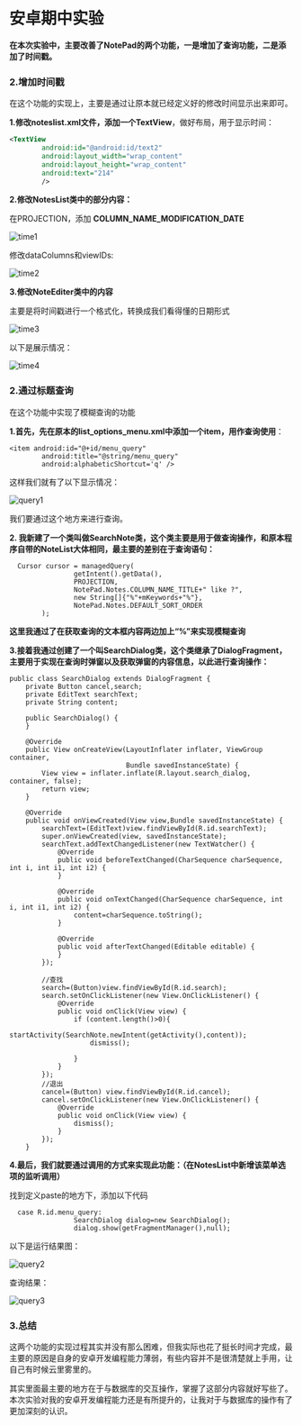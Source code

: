 # 安卓期中实验

**在本次实验中，主要改善了NotePad的两个功能，一是增加了查询功能，二是添加了时间戳。**



### **2.增加时间戳**

在这个功能的实现上，主要是通过让原本就已经定义好的修改时间显示出来即可。

**1.修改noteslist.xml文件，添加一个TextView**，做好布局，用于显示时间：

```xml
<TextView
        android:id="@android:id/text2"
        android:layout_width="wrap_content"
        android:layout_height="wrap_content"
        android:text="214"
        />
```

**2.修改NotesList类中的部分内容：**

在PROJECTION，添加 **COLUMN_NAME_MODIFICATION_DATE**

![time1](https://img-blog.csdnimg.cn/2020052720500525.png)



修改dataColumns和viewIDs:

![time2](https://img-blog.csdnimg.cn/2020052720500527.png)



**3.修改NoteEditer类中的内容**

主要是将时间戳进行一个格式化，转换成我们看得懂的日期形式

![time3](https://img-blog.csdnimg.cn/20200527205455388.png)



以下是展示情况：

![time4](https://img-blog.csdnimg.cn/20200527204608211.png)

### **2.通过标题查询**

在这个功能中实现了模糊查询的功能

**1.首先，先在原本的list_options_menu.xml中添加一个item，用作查询使用**：

```item
<item android:id="@+id/menu_query"
        android:title="@string/menu_query"
        android:alphabeticShortcut='q' />
```



这样我们就有了以下显示情况：

![query1](https://img-blog.csdnimg.cn/20200527205004978.png)

我们要通过这个地方来进行查询。



**2. 我新建了一个类叫做SearchNote类，这个类主要是用于做查询操作，和原本程序自带的NoteList大体相同，最主要的差别在于查询语句：**

```查询
  Cursor cursor = managedQuery(
                getIntent().getData(),           
                PROJECTION,                     
                NotePad.Notes.COLUMN_NAME_TITLE+" like ?",                             
                new String[]{"%"+mKeywords+"%"},                           
                NotePad.Notes.DEFAULT_SORT_ORDER 
        );
```

**这里我通过了在获取查询的文本框内容两边加上“%”来实现模糊查询**



**3.接着我通过创建了一个叫SearchDialog类，这个类继承了DialogFragment，主要用于实现在查询时弹窗以及获取弹窗的内容信息，以此进行查询操作：**

``` 弹窗类
public class SearchDialog extends DialogFragment {
    private Button cancel,search;
    private EditText searchText;
    private String content;

    public SearchDialog() {
    }

    @Override
    public View onCreateView(LayoutInflater inflater, ViewGroup container,
                             Bundle savedInstanceState) {
        View view = inflater.inflate(R.layout.search_dialog, container, false);
        return view;
    }

    @Override
    public void onViewCreated(View view,Bundle savedInstanceState) {
        searchText=(EditText)view.findViewById(R.id.searchText);
        super.onViewCreated(view, savedInstanceState);
        searchText.addTextChangedListener(new TextWatcher() {
            @Override
            public void beforeTextChanged(CharSequence charSequence, int i, int i1, int i2) {
            }

            @Override
            public void onTextChanged(CharSequence charSequence, int i, int i1, int i2) {
                content=charSequence.toString();
            }

            @Override
            public void afterTextChanged(Editable editable) {
            }
        });

        //查找
        search=(Button)view.findViewById(R.id.search);
        search.setOnClickListener(new View.OnClickListener() {
            @Override
            public void onClick(View view) {
                if (content.length()>0){
                    startActivity(SearchNote.newIntent(getActivity(),content));
                    dismiss();

                }
            }
        });
        //退出
        cancel=(Button) view.findViewById(R.id.cancel);
        cancel.setOnClickListener(new View.OnClickListener() {
            @Override
            public void onClick(View view) {
                dismiss();
            }
        });
    }

```



**4.最后，我们就要通过调用的方式来实现此功能：（在NotesList中新增该菜单选项的监听调用）**

找到定义paste的地方下，添加以下代码

```调用
  case R.id.menu_query:
                SearchDialog dialog=new SearchDialog();
                dialog.show(getFragmentManager(),null);
```



以下是运行结果图：

![query2](https://img-blog.csdnimg.cn/2020052720500534.png)

查询结果：

![query3](https://img-blog.csdnimg.cn/20200527205004983.png)



### 3.总结

这两个功能的实现过程其实并没有那么困难，但我实际也花了挺长时间才完成，最主要的原因是自身的安卓开发编程能力薄弱，有些内容并不是很清楚就上手用，让自己有时候云里雾里的。

其实里面最主要的地方在于与数据库的交互操作，掌握了这部分内容就好写些了。本次实验对我的安卓开发编程能力还是有所提升的，让我对于与数据库的操作有了更加深刻的认识。
